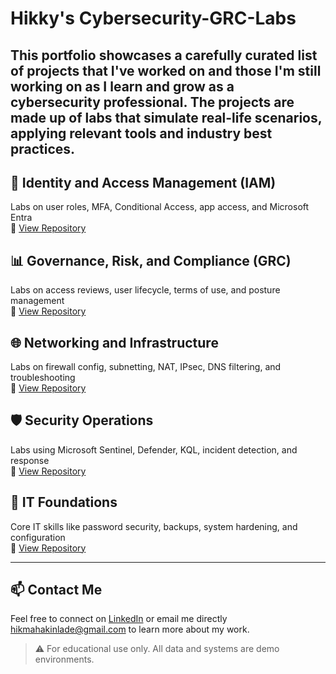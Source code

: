 # Hikky's Cybersecurity-GRC-Labs
This portfolio showcases a carefully curated list of projects that I've worked on and those I'm still working on as I learn and grow as a cybersecurity professional. The projects are made up of labs that simulate real-life scenarios, applying relevant tools and industry best practices.
---

## 🔐 Identity and Access Management (IAM)  
Labs on user roles, MFA, Conditional Access, app access, and Microsoft Entra  
🔗 [View Repository](https://github.com/Hikmat-Akinlade/IAM-Projects)

## 📊 Governance, Risk, and Compliance (GRC)  
Labs on access reviews, user lifecycle, terms of use, and posture management  
🔗 [View Repository](https://github.com/Hikmat-Akinlade/GRC-Labs)

## 🌐 Networking and Infrastructure  
Labs on firewall config, subnetting, NAT, IPsec, DNS filtering, and troubleshooting  
🔗 [View Repository](https://github.com/Hikmat-Akinlade/Networking-Labs)

## 🛡 Security Operations  
Labs using Microsoft Sentinel, Defender, KQL, incident detection, and response  
🔗 [View Repository](https://github.com/Hikmat-Akinlade/SecOps)

## 🧰 IT Foundations  
Core IT skills like password security, backups, system hardening, and configuration  
🔗 [View Repository](https://github.com/Hikmat-Akinlade/IT-Foundations)

---

## 📫 Contact Me  
Feel free to connect on [LinkedIn](https://www.linkedin.com/in/hikmat-akinlade/) or email me directly hikmahakinlade@gmail.com to learn more about my work.

> ⚠️ For educational use only. All data and systems are demo environments.
